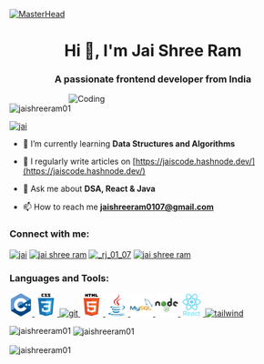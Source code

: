 [![MasterHead](https://user-images.githubusercontent.com/74038190/225813708-98b745f2-7d22-48cf-9150-083f1b00d6c9.gif
)](https://rishavchanda.io
)


<h1 align="center">Hi 👋, I'm Jai Shree Ram</h1>
<h3 align="center">A passionate frontend developer from India</h3>
<img align="right" alt="Coding" width="400" src="https://cdn.dribbble.com/users/1162077/screenshots/3848914/programmer.gif">


<p align="left"> <img src="https://komarev.com/ghpvc/?username=jaishreeram01&label=Profile%20views&color=0e75b6&style=flat" alt="jaishreeram01" /> </p>

<p align="left"> <a href="https://twitter.com/jai" target="blank"><img src="https://img.shields.io/twitter/follow/jai?logo=twitter&style=for-the-badge" alt="jai" /></a> </p>

- 🌱 I’m currently learning **Data Structures and Algorithms**

- 📝 I regularly write articles on [https://jaiscode.hashnode.dev/](https://jaiscode.hashnode.dev/)

- 💬 Ask me about **DSA, React & Java**

- 📫 How to reach me **jaishreeram0107@gmail.com**

<h3 align="left">Connect with me:</h3>
<p align="left">
<a href="https://twitter.com/jai" target="blank"><img align="center" src="https://raw.githubusercontent.com/rahuldkjain/github-profile-readme-generator/master/src/images/icons/Social/twitter.svg" alt="jai" height="30" width="40" /></a>
<a href="https://linkedin.com/in/jai shree ram" target="blank"><img align="center" src="https://raw.githubusercontent.com/rahuldkjain/github-profile-readme-generator/master/src/images/icons/Social/linked-in-alt.svg" alt="jai shree ram" height="30" width="40" /></a>
<a href="https://instagram.com/_rj_01_07" target="blank"><img align="center" src="https://raw.githubusercontent.com/rahuldkjain/github-profile-readme-generator/master/src/images/icons/Social/instagram.svg" alt="_rj_01_07" height="30" width="40" /></a>
<a href="https://www.leetcode.com/jai shree ram" target="blank"><img align="center" src="https://raw.githubusercontent.com/rahuldkjain/github-profile-readme-generator/master/src/images/icons/Social/leet-code.svg" alt="jai shree ram" height="30" width="40" /></a>
</p>

<h3 align="left">Languages and Tools:</h3>
<p align="left"> <a href="https://www.w3schools.com/cpp/" target="_blank" rel="noreferrer"> <img src="https://raw.githubusercontent.com/devicons/devicon/master/icons/cplusplus/cplusplus-original.svg" alt="cplusplus" width="40" height="40"/> </a> <a href="https://www.w3schools.com/css/" target="_blank" rel="noreferrer"> <img src="https://raw.githubusercontent.com/devicons/devicon/master/icons/css3/css3-original-wordmark.svg" alt="css3" width="40" height="40"/> </a> <a href="https://git-scm.com/" target="_blank" rel="noreferrer"> <img src="https://www.vectorlogo.zone/logos/git-scm/git-scm-icon.svg" alt="git" width="40" height="40"/> </a> <a href="https://www.w3.org/html/" target="_blank" rel="noreferrer"> <img src="https://raw.githubusercontent.com/devicons/devicon/master/icons/html5/html5-original-wordmark.svg" alt="html5" width="40" height="40"/> </a> <a href="https://www.java.com" target="_blank" rel="noreferrer"> <img src="https://raw.githubusercontent.com/devicons/devicon/master/icons/java/java-original.svg" alt="java" width="40" height="40"/> </a> <a href="https://www.mysql.com/" target="_blank" rel="noreferrer"> <img src="https://raw.githubusercontent.com/devicons/devicon/master/icons/mysql/mysql-original-wordmark.svg" alt="mysql" width="40" height="40"/> </a> <a href="https://nodejs.org" target="_blank" rel="noreferrer"> <img src="https://raw.githubusercontent.com/devicons/devicon/master/icons/nodejs/nodejs-original-wordmark.svg" alt="nodejs" width="40" height="40"/> </a> <a href="https://reactjs.org/" target="_blank" rel="noreferrer"> <img src="https://raw.githubusercontent.com/devicons/devicon/master/icons/react/react-original-wordmark.svg" alt="react" width="40" height="40"/> </a> <a href="https://tailwindcss.com/" target="_blank" rel="noreferrer"> <img src="https://www.vectorlogo.zone/logos/tailwindcss/tailwindcss-icon.svg" alt="tailwind" width="40" height="40"/> </a> </p>

<p><img align="left" src="https://github-readme-stats.vercel.app/api/top-langs?username=jaishreeram01&show_icons=true&locale=en&layout=compact" alt="jaishreeram01" /></p>

<p>&nbsp;<img align="center" src="https://github-readme-stats.vercel.app/api?username=jaishreeram01&show_icons=true&locale=en" alt="jaishreeram01" /></p>

<p><img align="center" src="https://github-readme-streak-stats.herokuapp.com/?user=jaishreeram01&" alt="jaishreeram01" /></p>
